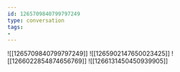 ```yaml
---
id: 1265709840799797249
type: conversation
tags:
- 
---
```

![[1265709840799797249]]
![[1265902147650023425]]
![[1266022854874656769]]
![[1266131450450939905]]

